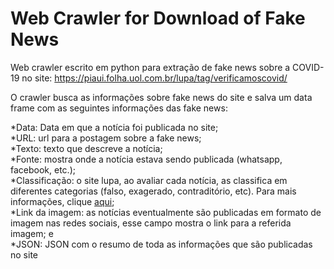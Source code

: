 # Web Crawler for Download of Fake News
Web crawler escrito em python para extração de fake news sobre a COVID-19 no site: https://piaui.folha.uol.com.br/lupa/tag/verificamoscovid/

O crawler busca as informações sobre fake news do site e salva um data frame com as seguintes informações das fake news:

*Data: Data em que a notícia foi publicada no site;<br>
*URL: url para a postagem sobre a fake news;<br>
*Texto: texto que descreve a notícia;<br>
*Fonte: mostra onde a notícia estava sendo publicada (whatsapp, facebook, etc.);<br>
*Classificação: o site lupa, ao avaliar cada notícia, as classifica em diferentes categorias (falso, exagerado, contraditório, etc). Para mais informações, clique [aqui](https://piaui.folha.uol.com.br/lupa/2015/10/15/como-fazemos-nossas-checagens/);<br>
*Link da imagem: as notícias eventualmente são publicadas em formato de imagem nas redes sociais, esse campo mostra o link para a referida imagem; e<br>
*JSON: JSON com o resumo de toda as informações que são publicadas no site

